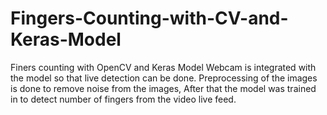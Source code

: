 # Fingers-Counting-with-CV-and-Keras-Model
Finers counting with OpenCV and Keras Model
Webcam is integrated with the model so that live detection can be done.
Preprocessing of the images is done to remove noise from the images, After that the model was trained in to detect number of fingers from the video live feed.
